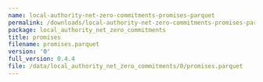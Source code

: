 ```yaml
---
name: local-authority-net-zero-commitments-promises-parquet
permalink: /downloads/local-authority-net-zero-commitments-promises-parquet/0
package: local_authority_net_zero_commitments
title: promises
filename: promises.parquet
version: '0'
full_version: 0.4.4
file: /data/local_authority_net_zero_commitments/0/promises.parquet
---
```

